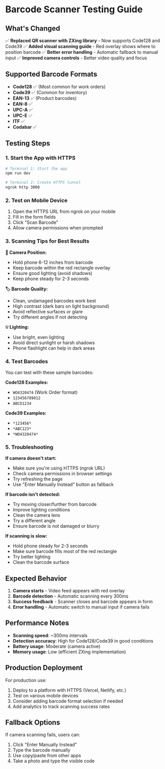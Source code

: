 # Barcode Scanner Testing Guide

## What's Changed

✅ **Replaced QR scanner with ZXing library** - Now supports Code128 and Code39
✅ **Added visual scanning guide** - Red overlay shows where to position barcode
✅ **Better error handling** - Automatic fallback to manual input
✅ **Improved camera controls** - Better video quality and focus

## Supported Barcode Formats

- **Code128** ✅ (Most common for work orders)
- **Code39** ✅ (Common for inventory)
- **EAN-13** ✅ (Product barcodes)
- **EAN-8** ✅
- **UPC-A** ✅
- **UPC-E** ✅
- **ITF** ✅
- **Codabar** ✅

## Testing Steps

### 1. Start the App with HTTPS
```bash
# Terminal 1: Start the app
npm run dev

# Terminal 2: Create HTTPS tunnel
ngrok http 3000
```

### 2. Test on Mobile Device
1. Open the HTTPS URL from ngrok on your mobile
2. Fill in the form fields
3. Click "Scan Barcode"
4. Allow camera permissions when prompted

### 3. Scanning Tips for Best Results

**📱 Camera Position:**
- Hold phone 6-12 inches from barcode
- Keep barcode within the red rectangle overlay
- Ensure good lighting (avoid shadows)
- Keep phone steady for 2-3 seconds

**🏷️ Barcode Quality:**
- Clean, undamaged barcodes work best
- High contrast (dark bars on light background)
- Avoid reflective surfaces or glare
- Try different angles if not detecting

**💡 Lighting:**
- Use bright, even lighting
- Avoid direct sunlight or harsh shadows
- Phone flashlight can help in dark areas

### 4. Test Barcodes

You can test with these sample barcodes:

**Code128 Examples:**
- `WO4320474` (Work Order format)
- `123456789012`
- `ABCD1234`

**Code39 Examples:**
- `*123456*`
- `*ABC123*`
- `*WO4320474*`

### 5. Troubleshooting

**If camera doesn't start:**
- Make sure you're using HTTPS (ngrok URL)
- Check camera permissions in browser settings
- Try refreshing the page
- Use "Enter Manually Instead" button as fallback

**If barcode isn't detected:**
- Try moving closer/further from barcode
- Improve lighting conditions
- Clean the camera lens
- Try a different angle
- Ensure barcode is not damaged or blurry

**If scanning is slow:**
- Hold phone steady for 2-3 seconds
- Make sure barcode fills most of the red rectangle
- Try better lighting
- Clean the barcode surface

## Expected Behavior

1. **Camera starts** - Video feed appears with red overlay
2. **Barcode detection** - Automatic scanning every 300ms
3. **Success feedback** - Scanner closes and barcode appears in form
4. **Error handling** - Automatic switch to manual input if camera fails

## Performance Notes

- **Scanning speed**: ~300ms intervals
- **Detection accuracy**: High for Code128/Code39 in good conditions
- **Battery usage**: Moderate (camera active)
- **Memory usage**: Low (efficient ZXing implementation)

## Production Deployment

For production use:
1. Deploy to a platform with HTTPS (Vercel, Netlify, etc.)
2. Test on various mobile devices
3. Consider adding barcode format selection if needed
4. Add analytics to track scanning success rates

## Fallback Options

If camera scanning fails, users can:
1. Click "Enter Manually Instead"
2. Type the barcode manually
3. Use copy/paste from other apps
4. Take a photo and type the visible code
